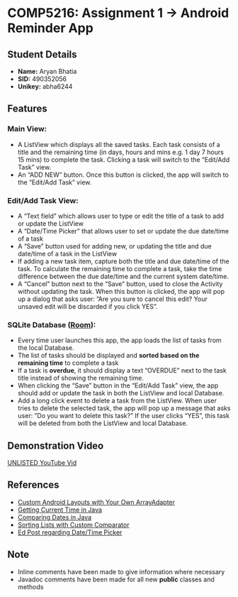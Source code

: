 # COMP5216: Assignment 1 -> Android Reminder App

## Student Details
- **Name:** Aryan Bhatia 
- **SID:** 490352056
- **Unikey:** abha6244

## Features
### Main View:
- A ListView which displays all the saved tasks. Each task consists of a title and the remaining 
  time (in days, hours and mins e.g. 1 day 7 hours 15 mins) to complete the task. Clicking a task 
  will switch to the “Edit/Add Task” view.
- An “ADD NEW” button. Once this button is clicked, the app will switch to the “Edit/Add Task” view.

### Edit/Add Task View:
- A “Text field” which allows user to type or edit the title of a task to add or update
the ListView
- A “Date/Time Picker” that allows user to set or update the due date/time of a task
- A “Save” button used for adding new, or updating the title and due date/time of a task in 
  the ListView
- If adding a new task item, capture both the title and due date/time of the task. 
  To calculate the remaining time to complete a task, take the time difference between the 
  due date/time and the current system date/time. 
- A “Cancel” button next to the “Save” button, used to close the Activity without updating the task.
  When this button is clicked, the app will pop up a dialog that asks user: 
  ”Are you sure to cancel this edit? Your unsaved edit will be discarded if you click YES”.

### SQLite Database ([**Room**](https://developer.android.com/training/data-storage/room)):
- Every time user launches this app, the app loads the list of tasks from the local Database.
- The list of tasks should be displayed and **sorted based on the remaining time** to complete a task
- If a task is **overdue**, it should display a text “OVERDUE” next to the task title instead of 
  showing the remaining time.
- When clicking the “Save” button in the “Edit/Add Task” view, the app should add or update the task 
  in both the ListView and local Database.
- Add a long click event to delete a task from the ListView. When user tries to delete the selected 
  task, the app will pop up a message that asks user: ”Do you want to delete this task?” If the user
  clicks “YES”, this task will be deleted from both the ListView and local Database.
  
## Demonstration Video
[UNLISTED YouTube Vid](https://youtu.be/8Li3651DxZo)

## References 
- [Custom Android Layouts with Your Own ArrayAdapter](https://www.sitepoint.com/custom-data-layouts-with-your-own-android-arrayadapter/)
- [Getting Current Time in Java](https://www.javatpoint.com/java-get-current-date)
- [Comparing Dates in Java](https://www.tutorialspoint.com/how-to-compare-two-dates-in-java#:~:text=In%20Java%2C%20two%20dates%20can,if%20date1%20is%20before%20date2.)
- [Sorting Lists with Custom Comparator](https://stackoverflow.com/questions/2784514/sort-arraylist-of-custom-objects-by-property)
- [Ed Post regarding Date/Time Picker](https://edstem.org/au/courses/6662/discussion/570673)

## Note
- Inline comments have been made to give information where necessary
- Javadoc comments have been made for all new **public** classes and methods 